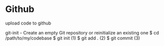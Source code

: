 # Github
upload code to github

git-init - Create an empty Git repository or reinitialize an existing one
$ cd /path/to/my/codebase
$ git init      (1)
$ git add .     (2)
$ git commit    (3)
